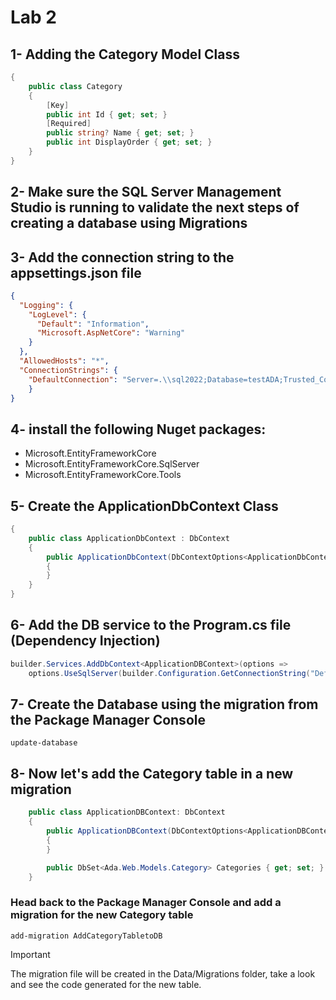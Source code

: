 # Lab 2

## 1- Adding the Category Model Class
```C#
{
    public class Category
    {
        [Key]
        public int Id { get; set; }
        [Required]
        public string? Name { get; set; }
        public int DisplayOrder { get; set; }
    }
}
```

## 2- Make sure the SQL Server Management Studio is running to validate the next steps of creating a database using Migrations

## 3- Add the connection string to the appsettings.json file
```JSON
{
  "Logging": {
    "LogLevel": {
      "Default": "Information",
      "Microsoft.AspNetCore": "Warning"
    }
  },
  "AllowedHosts": "*",
  "ConnectionStrings": {
    "DefaultConnection": "Server=.\\sql2022;Database=testADA;Trusted_Connection=True;TrustServerCertificate=True;"
    }
}
```

## 4- install the following Nuget packages:

- Microsoft.EntityFrameworkCore
- Microsoft.EntityFrameworkCore.SqlServer
- Microsoft.EntityFrameworkCore.Tools

## 5- Create the ApplicationDbContext Class
```C#
{
	public class ApplicationDbContext : DbContext
	{
		public ApplicationDbContext(DbContextOptions<ApplicationDbContext> options) : base(options)
		{
		}
	}
}
```

## 6- Add the DB service to the Program.cs file (Dependency Injection)

```C#
builder.Services.AddDbContext<ApplicationDBContext>(options => 
    options.UseSqlServer(builder.Configuration.GetConnectionString("DefaultConnection")));
```

## 7- Create the Database using the migration from the Package Manager Console

```
update-database
```

## 8- Now let's add the Category table in a new migration

```C#
    public class ApplicationDBContext: DbContext
    {
        public ApplicationDBContext(DbContextOptions<ApplicationDBContext> options): base(options)
        {
        }

        public DbSet<Ada.Web.Models.Category> Categories { get; set; }
    }
```
### Head back to the Package Manager Console and add a migration for the new Category table

```
add-migration AddCategoryTabletoDB
```
> [!IMPORTANT]
The migration file will be created in the Data/Migrations folder, take a look and see the code generated for the new table.
